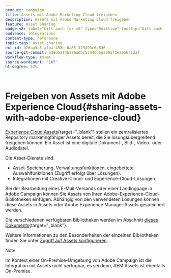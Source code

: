 ```yaml
---
product: campaign
title: Assets mit Adobe Marketing Cloud freigeben
description: Assets mit Adobe Marketing Cloud freigeben
feature: Asset Sharing
badge-v8: label="Gilt auch für v8" type="Positive" tooltip="Gilt auch für Campaign v8"
audience: integrations
content-type: reference
topic-tags: asset-sharing
exl-id: b28aa5a5-afba-458b-8a85-375493c6c836
source-git-commit: a38d53f4b37aadbc53446b5e399af2eae56c12af
workflow-type: tm+mt
source-wordcount: '167'
ht-degree: 52%

---
```


# Freigeben von Assets mit Adobe Experience Cloud{#sharing-assets-with-adobe-experience-cloud}

[Experience Cloud Assets](https://experienceleague.adobe.com/en/docs/core-services/interface/services/audiences/overview){target="_blank"} stellen ein zentralisiertes Repository marketingfähiger Assets bereit, die Sie lösungsübergreifend freigeben können. Ein Asset ist eine digitale Dokument-, Bild-, Video- oder Audiodatei.

Die Asset-Dienste sind:

* Asset-Speicherung, Verwaltungsfunktionen, eingebettete Auswahlfunktionen (Zugriff erfolgt über Lösungen).
* Integrationen mit Creative-Cloud- und Experience-Cloud-Lösungen.

Bei der Bearbeitung eines E-Mail-Versands oder einer Landingpage in Adobe Campaign können Sie Assets von Ihren Adobe-Experience-Cloud-Bibliotheken einfügen. Abhängig von den verwendeten Lösungen können diese Assets in Assets oder Adobe Experience Manager Assets gespeichert werden.

Die verschiedenen verfügbaren Bibliotheken werden im Abschnitt [dieses Dokuments](https://experienceleague.adobe.com/en/docs/core-services/interface/services/assets/experience-cloud-assets){target="_blank"}.

Weitere Informationen zu den Besonderheiten der einzelnen Bibliotheken finden Sie unter [Zugriff auf Assets konfigurieren](../../integrations/using/configuring-access-to-assets.md).

>[!NOTE]
>
>Im Kontext einer On-Premise-Umgebung von Adobe Campaign ist die Integration mit Assets nicht verfügbar, es sei denn, AEM Assets ist ebenfalls On-Premise.
